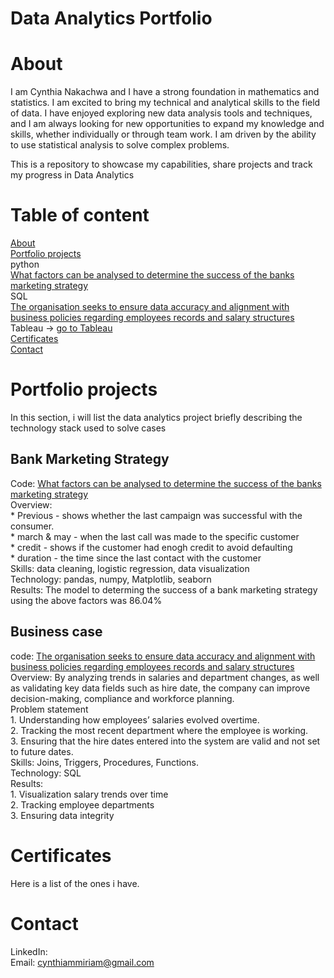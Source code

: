 # Data Analytics Portfolio

# About
I am Cynthia Nakachwa and I have a strong foundation in mathematics and statistics. I am excited to bring my technical and analytical skills to the field of data. I have enjoyed exploring new data analysis tools and techniques, and I am always looking for new opportunities to expand my knowledge and skills, whether individually or through team work. I am driven by the ability to use statistical analysis to solve complex problems.

This is a repository to showcase my capabilities, share projects and track my progress in Data Analytics
# Table of content
[About](#About)\
[Portfolio projects](#Portfolio-projects)\
python\
      [What factors can be analysed to determine the success of the banks marketing strategy]()\
SQL\
      [The organisation seeks to ensure data accuracy and alignment with business policies regarding employees records and salary structures]()\
Tableau -> [go to Tableau](https://public.tableau.com/app/profile/cynthia.nakachwa/vizzes)\
[Certificates](#Certificates)\
[Contact](#Contact)

# Portfolio projects
In this section, i will list the data analytics project briefly describing the technology stack used to solve cases

## Bank Marketing Strategy
Code: [What factors can be analysed to determine the success of the banks marketing strategy](https://github.com/CynthiaMiriam/Data-Analyst-Portfolio/blob/main/Bank%20marketing%20analysis.ipynb)\
Overview:\
      * Previous - shows whether the last campaign was successful with the consumer.\
      * march & may - when the last call was made to the specific customer\
      * credit - shows if the customer had enogh credit to avoid defaulting\
      * duration - the time since the last contact with the customer\
Skills: data cleaning, logistic regression, data visualization\
Technology: pandas, numpy, Matplotlib, seaborn\
Results: The model to determing the success of a bank marketing strategy using the above factors was 86.04%

## Business case
code: [The organisation seeks to ensure data accuracy and alignment with business policies regarding employees records and salary structures](https://github.com/CynthiaMiriam/Data-Analyst-Portfolio/blob/main/Business%20case.sql)\
Overview: By analyzing trends in salaries and department changes, as well as validating key data fields such as hire date, the company can improve decision-making, compliance and workforce planning.\
      Problem statement\
      1.	Understanding how employees’ salaries evolved overtime.\
      2.	Tracking the most recent department where the employee is working.\
      3.	Ensuring that the hire dates entered into the system are valid and not set to future dates.\
Skills: Joins, Triggers, Procedures, Functions.\
Technology: SQL\
Results:\
      1.	Visualization salary trends over time\
      2.	Tracking employee departments\
      3.	Ensuring data integrity

# Certificates
Here is a list of the ones i have.

# Contact
LinkedIn: \
Email: cynthiammiriam@gmail.com
